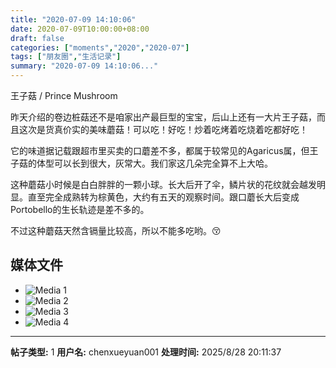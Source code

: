 ```yaml
---
title: "2020-07-09 14:10:06"
date: 2020-07-09T10:00:00+08:00
draft: false
categories: ["moments","2020","2020-07"]
tags: ["朋友圈","生活记录"]
summary: "2020-07-09 14:10:06..."
---
```


王子菇 / Prince Mushroom 

昨天介绍的卷边桩菇还不是咱家出产最巨型的宝宝，后山上还有一大片王子菇，而且这次是货真价实的美味蘑菇！可以吃！好吃！炒着吃烤着吃烧着吃都好吃！

它的味道据记载跟超市里买卖的口蘑差不多，都属于较常见的Agaricus属，但王子菇的体型可以长到很大，灰常大。我们家这几朵完全算不上大哈。

这种蘑菇小时候是白白胖胖的一颗小球。长大后开了伞，鳞片状的花纹就会越发明显。直至完全成熟转为棕黄色，大约有五天的观察时间。跟口蘑长大后变成Portobello的生长轨迹是差不多的。

不过这种蘑菇天然含镉量比较高，所以不能多吃哟。😚

## 媒体文件

- ![Media 1](/Moments/photos/2020-07-09/202007091410060.jpg)
- ![Media 2](/Moments/photos/2020-07-09/202007091410061.jpg)
- ![Media 3](/Moments/photos/2020-07-09/202007091410062.jpg)
- ![Media 4](/Moments/photos/2020-07-09/202007091410063.jpg)

---

**帖子类型:** 1
**用户名:** chenxueyuan001
**处理时间:** 2025/8/28 20:11:37